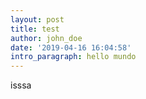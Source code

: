 ```yaml
---
layout: post
title: test
author: john_doe
date: '2019-04-16 16:04:58'
intro_paragraph: hello mundo
---
```

isssa
